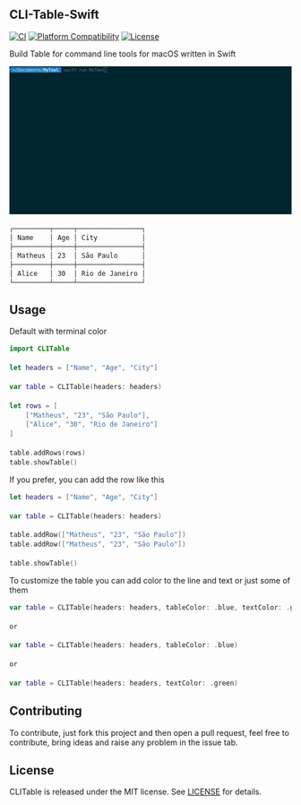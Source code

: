 ## CLI-Table-Swift

[![CI](https://github.com/heroesofcode/CLI-Table-Swift/actions/workflows/CI.yml/badge.svg)](https://github.com/heroesofcode/CLI-Table-Swift/actions/workflows/CI.yml)
[![Platform Compatibility](https://img.shields.io/badge/Platforms-%20macOS%20-orange)]()
[![License](https://img.shields.io/github/license/heroesofcode/CLI-Table-Swift.svg)](https://github.com/heroesofcode/CLI-Table-Swift/blob/main/LICENSE)

Build Table for command line tools for macOS written in Swift

<img src="https://github.com/heroesofcode/CLI-Table-Swift/blob/develop/assets/example.gif?raw=true">

```
┌─────────┬─────┬────────────────┐
│ Name    │ Age │ City           │
├─────────┼─────┼────────────────┤
│ Matheus │ 23  │ São Paulo      │
├─────────┼─────┼────────────────┤
│ Alice   │ 30  │ Rio de Janeiro │
└─────────┴─────┴────────────────┘
```

## Usage

Default with terminal color
```swift
import CLITable

let headers = ["Name", "Age", "City"]
        
var table = CLITable(headers: headers)

let rows = [
    ["Matheus", "23", "São Paulo"],
    ["Alice", "30", "Rio de Janeiro"]
]
        
table.addRows(rows)
table.showTable()
```
If you prefer, you can add the row like this
```swift
let headers = ["Name", "Age", "City"]
        
var table = CLITable(headers: headers)
        
table.addRow(["Matheus", "23", "São Paulo"])
table.addRow(["Matheus", "23", "São Paulo"])
        
table.showTable()
```

To customize the table you can add color to the line and text or just some of them
```swift
var table = CLITable(headers: headers, tableColor: .blue, textColor: .green)

or

var table = CLITable(headers: headers, tableColor: .blue)

or

var table = CLITable(headers: headers, textColor: .green)
```

## Contributing

To contribute, just fork this project and then open a pull request, feel free to contribute, bring ideas and raise any problem in the issue tab.

## License

CLITable is released under the MIT license. See [LICENSE](https://github.com/heroesofcode/CLI-Table-Swift/blob/main/LICENSE) for details.
